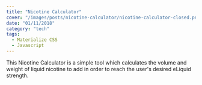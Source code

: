 ```yaml
---
title: "Nicotine Calculator"
cover: "/images/posts/nicotine-calculator/nicotine-calculator-closed.png"
date: "01/11/2018"
category: "tech"
tags:
  - Materialize CSS
  - Javascript
---
```


This Nicotine Calculator is a simple tool which calculates the volume and weight of liquid nicotine to add in order to reach the user's desired eLiquid strength.
